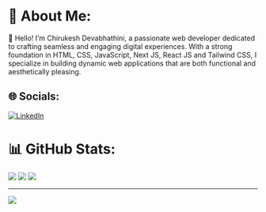 # 💫 About Me:
👋 Hello! I’m Chirukesh Devabhathini, a passionate web developer dedicated to crafting seamless and engaging digital experiences. With a strong foundation in HTML, CSS, JavaScript, Next JS, React JS and Tailwind CSS, I specialize in building dynamic web applications that are both functional and aesthetically pleasing.


## 🌐 Socials:
[![LinkedIn](https://img.shields.io/badge/LinkedIn-%230077B5.svg?logo=linkedin&logoColor=white)](https://linkedin.com/in/Chirukesh) 

# 📊 GitHub Stats:
![](https://github-readme-stats.vercel.app/api?username=Chirukeshyt&theme=radical&hide_border=false&include_all_commits=true&count_private=true)
![](https://github-readme-streak-stats.herokuapp.com/?user=Chirukeshyt&theme=radical&hide_border=false)
![](https://github-readme-stats.vercel.app/api/top-langs/?username=Chirukeshyt&theme=radical&hide_border=false&include_all_commits=true&count_private=true&layout=compact)

---
[![](https://visitcount.itsvg.in/api?id=Chirukeshyt&icon=0&color=0)](https://visitcount.itsvg.in)

<!-- Proudly created with GPRM ( https://gprm.itsvg.in ) -->
